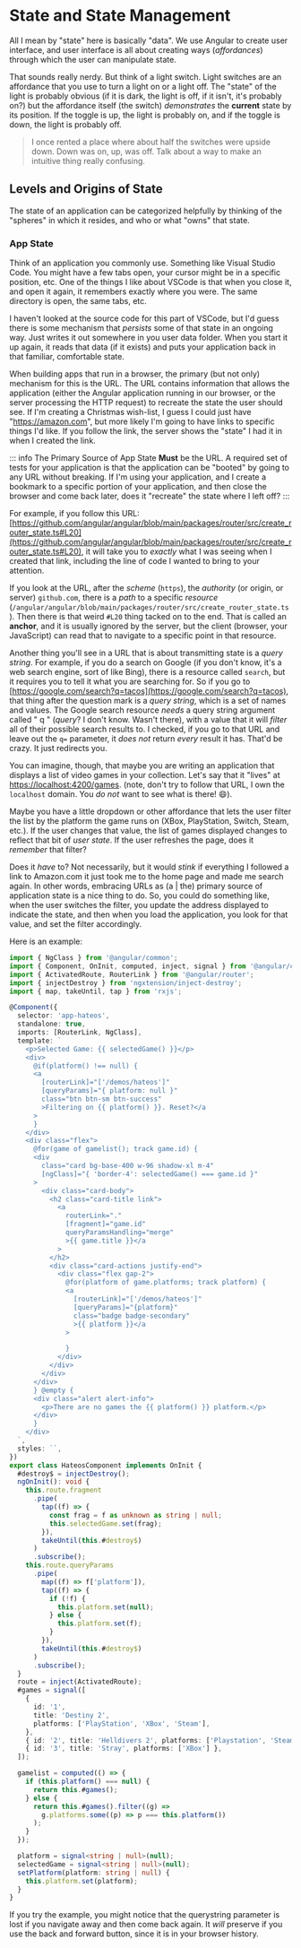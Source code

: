 # State and State Management

All I mean by "state" here is basically "data". We use Angular to create user interface, and user interface is all about creating ways (*affordances*) through which the user can manipulate state.

That sounds really nerdy. But think of a light switch. Light switches are an affordance that you use to turn a light on or a light off. The "state" of the light is probably obvious (if it is dark, the light is off, if it isn't, it's probably on?) but the affordance itself (the switch) *demonstrates* the **current** state by its position. If the toggle is up, the light is probably on, and if the toggle is down, the light is probably off.

> I once rented a place where about half the switches were upside down. Down was on, up, was off. Talk about a way to make an intuitive thing really confusing.

## Levels and Origins of State

The state of an application can be categorized helpfully by thinking of the "spheres" in which it resides, and who or what "owns" that state.

### App State

Think of an application you commonly use. Something like Visual Studio Code. You might have a few tabs open, your cursor might be in a specific position, etc. One of the things I like about VSCode is that when you close it, and open it again, it remembers exactly where you were. The same directory is open, the same tabs, etc.

I haven't looked at the source code for this part of VSCode, but I'd guess there is some mechanism that *persists* some of that state in an ongoing way. Just writes it out somewhere in you user data folder. When you start it up again, it reads that data (if it exists) and puts your application back in that familiar, comfortable state.

When building apps that run in a browser, the primary (but not only) mechanism for this is the URL. The URL contains information that allows the application (either the Angular application running in our browser, or the server processing the HTTP request) to recreate the state the user should see. If I'm creating a Christmas wish-list, I guess I could just have "https://amazon.com", but more likely I'm going to have links to specific things I'd like. If you follow the link, the server shows the "state" I had it in when I created the link.

::: info The Primary Source of App State **Must** be the URL.
A required set of tests for your application is that the application can be "booted" by going to any URL without breaking. If I'm using your application, and I create a bookmark to a specific portion of your application, and then close the browser and come back later, does it "recreate" the state where I left off?
:::

For example, if you follow this URL: [https://github.com/angular/angular/blob/main/packages/router/src/create_router_state.ts#L20](https://github.com/angular/angular/blob/main/packages/router/src/create_router_state.ts#L20), it will take you to *exactly* what I was seeing when I created that link, including the line of code I wanted to bring to your attention.

If you look at the URL, after the *scheme* (`https`), the *authority* (or origin, or server) `github.com`, there is a *path* to a specific *resource* (`/angular/angular/blob/main/packages/router/src/create_router_state.ts`). Then there is that weird `#L20` thing tacked on to the end. That is called an **anchor**, and it is usually ignored by the server, but the client (browser, your JavaScript) can read that to navigate to a specific point in that resource.

Another thing you'll see in a URL that is about transmitting state is a *query string*. For example, if you do a search on Google (if you don't know, it's a web search engine, sort of like Bing), there is a resource called `search`, but it requires you to tell it what you are searching for. So if you go to [https://google.com/search?q=tacos](https://google.com/search?q=tacos), that thing after the question mark is a *query string*, which is a set of names and values. The Google search resource *needs* a query string argument called " q " (*query*? I don't know. Wasn't there), with a value that it will *filter* all of their possible search results to. I checked, if you go to that URL and leave out the `q=` parameter, it *does not* return *every* result it has. That'd be crazy. It just redirects you. 

You can imagine, though, that maybe you are writing an application that displays a list of video games in your collection. Let's say that it "lives" at [https://localhost:4200/games](https://localhost:4200/games). (note, don't try to follow that URL, I own the `localhost` domain. You *do not* want to see what is there! :smile:).

Maybe you have a little dropdown or other affordance that lets the user filter the list by the platform the game runs on (XBox, PlayStation, Switch, Steam, etc.). If the user changes that value, the list of games displayed changes to reflect that bit of *user state*. If the user refreshes the page, does it *remember* that filter?

Does it *have* to? Not necessarily, but it would *stink* if everything I followed a link to Amazon.com it just took me to the home page and made me search again. In other words, embracing URLs as (a | the) primary source of application state is a nice thing to do. So, you could do something like, when the user switches the filter, you update the address displayed to indicate the state, and then when you load the application, you look for that value, and set the filter accordingly.

Here is an example:

```typescript
import { NgClass } from '@angular/common';
import { Component, OnInit, computed, inject, signal } from '@angular/core';
import { ActivatedRoute, RouterLink } from '@angular/router';
import { injectDestroy } from 'ngxtension/inject-destroy';
import { map, takeUntil, tap } from 'rxjs';

@Component({
  selector: 'app-hateos',
  standalone: true,
  imports: [RouterLink, NgClass],
  template: `
    <p>Selected Game: {{ selectedGame() }}</p>
    <div>
      @if(platform() !== null) {
      <a
        [routerLink]="['/demos/hateos']"
        [queryParams]="{ platform: null }"
        class="btn btn-sm btn-success"
        >Filtering on {{ platform() }}. Reset?</a
      >
      }
    </div>
    <div class="flex">
      @for(game of gamelist(); track game.id) {
      <div
        class="card bg-base-400 w-96 shadow-xl m-4"
        [ngClass]="{ 'border-4': selectedGame() === game.id }"
      >
        <div class="card-body">
          <h2 class="card-title link">
            <a
              routerLink="."
              [fragment]="game.id"
              queryParamsHandling="merge"
              >{{ game.title }}</a
            >
          </h2>
          <div class="card-actions justify-end">
            <div class="flex gap-2">
              @for(platform of game.platforms; track platform) {
              <a
                [routerLink]="['/demos/hateos']"
                [queryParams]="{platform}"
                class="badge badge-secondary"
                >{{ platform }}</a
              >

              }
            </div>
          </div>
        </div>
      </div>
      } @empty {
      <div class="alert alert-info">
        <p>There are no games the {{ platform() }} platform.</p>
      </div>
      }
    </div>
  `,
  styles: ``,
})
export class HateosComponent implements OnInit {
  #destroy$ = injectDestroy();
  ngOnInit(): void {
    this.route.fragment
      .pipe(
        tap((f) => {
          const frag = f as unknown as string | null;
          this.selectedGame.set(frag);
        }),
        takeUntil(this.#destroy$)
      )
      .subscribe();
    this.route.queryParams
      .pipe(
        map((f) => f['platform']),
        tap((f) => {
          if (!f) {
            this.platform.set(null);
          } else {
            this.platform.set(f);
          }
        }),
        takeUntil(this.#destroy$)
      )
      .subscribe();
  }
  route = inject(ActivatedRoute);
  #games = signal([
    {
      id: '1',
      title: 'Destiny 2',
      platforms: ['PlayStation', 'XBox', 'Steam'],
    },
    { id: '2', title: 'Helldivers 2', platforms: ['Playstation', 'Steam'] },
    { id: '3', title: 'Stray', platforms: ['XBox'] },
  ]);

  gamelist = computed(() => {
    if (this.platform() === null) {
      return this.#games();
    } else {
      return this.#games().filter((g) =>
        g.platforms.some((p) => p === this.platform())
      );
    }
  });

  platform = signal<string | null>(null);
  selectedGame = signal<string | null>(null);
  setPlatform(platform: string | null) {
    this.platform.set(platform);
  }
}

 ```




If you try the example, you might notice that the querystring parameter is lost if you navigate away and then come back again. It *will* preserve if you use the back and forward button, since it is in your browser history.


